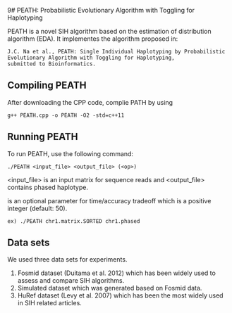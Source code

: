 9# PEATH: Probabilistic Evolutionary Algorithm with Toggling for Haplotyping

PEATH is a novel SIH algorithm based on the estimation of distribution algorithm (EDA).
It implementes the algorithm proposed in:
```
J.C. Na et al., PEATH: Single Individual Haplotyping by Probabilistic Evolutionary Algorithm with Toggling for Haplotyping,
submitted to Bioinformatics.
```

## Compiling PEATH

After downloading the CPP code, complie PATH by using

```
g++ PEATH.cpp -o PEATH -O2 -std=c++11
```

## Running PEATH

To run PEATH, use the following command:

```
./PEATH <input_file> <output_file> (<op>)
```

<input_file> is an input matrix for sequence reads and
<output_file> contains phased haplotype.

<op> is an optional parameter for time/accuracy tradeoff which is a positive integer (default: 50).

```
ex) ./PEATH chr1.matrix.SORTED chr1.phased
```

## Data sets

We used three data sets for experiments.
1. Fosmid dataset (Duitama et al. 2012) which has been widely used to assess and compare SIH algorithms.
2. Simulated dataset which was generated based on Fosmid data.
3. HuRef dataset (Levy et al. 2007) which has been the most widely used in SIH related articles.

